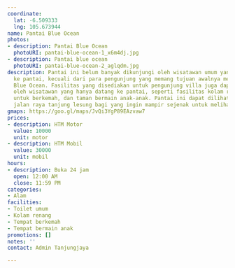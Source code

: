 ```yaml
---
coordinate:
  lat: -6.509333
  lng: 105.673944
name: Pantai Blue Ocean
photos:
- description: Pantai Blue Ocean
  photoURI: pantai-blue-ocean-1_x6m4dj.jpg
- description: Pantai blue ocean
  photoURI: pantai-blue-ocean-2_aglqdm.jpg
description: Pantai ini belum banyak dikunjungi oleh wisatawan umum yang ingin pergi
  ke pantai, kecuali dari para pengunjung yang memang tujuan awalnya menginap di Villa
  Blue Ocean. Fasilitas yang disediakan untuk pengunjung villa juga dapat dinikmati
  oleh wisatawan yang hanya datang ke pantai, seperti fasilitas kolam renang, lahan
  untuk berkemah, dan taman bermain anak-anak. Pantai ini dapat dilihat pinggir dari
  jalan raya tanjung lesung bagi yang ingin mampir sejenak untuk melihat pantai.
gmaps: https://goo.gl/maps/JvQi3YgP89EAzvaw7
prices:
- description: HTM Motor
  value: 10000
  unit: motor
- description: HTM Mobil
  value: 30000
  unit: mobil
hours:
- description: Buka 24 jam
  open: 12:00 AM
  close: 11:59 PM
categories:
- Alam
facilities:
- Toilet umum
- Kolam renang
- Tempat berkemah
- Tempat bermain anak
promotions: []
notes: ''
contact: Admin Tanjungjaya

---
```

